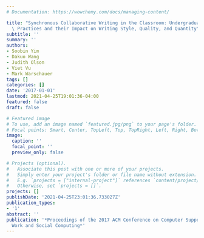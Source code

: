 ```yaml
---
# Documentation: https://wowchemy.com/docs/managing-content/

title: "Synchronous Collaborative Writing in the Classroom: Undergraduates' Collaboration\
  \ Practices and their Impact on Writing Style, Quality, and Quantity"
subtitle: ''
summary: ''
authors:
- Soobin Yim
- Dakuo Wang
- Judith Olson
- Viet Vu
- Mark Warschauer
tags: []
categories: []
date: '2017-01-01'
lastmod: 2021-04-25T19:01:36-04:00
featured: false
draft: false

# Featured image
# To use, add an image named `featured.jpg/png` to your page's folder.
# Focal points: Smart, Center, TopLeft, Top, TopRight, Left, Right, BottomLeft, Bottom, BottomRight.
image:
  caption: ''
  focal_point: ''
  preview_only: false

# Projects (optional).
#   Associate this post with one or more of your projects.
#   Simply enter your project's folder or file name without extension.
#   E.g. `projects = ["internal-project"]` references `content/project/deep-learning/index.md`.
#   Otherwise, set `projects = []`.
projects: []
publishDate: '2021-04-25T23:01:36.733027Z'
publication_types:
- '1'
abstract: ''
publication: '*Proceedings of the 2017 ACM Conference on Computer Supported Cooperative
  Work and Social Computing*'
---
```

